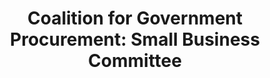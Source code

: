 ---
highlight: "false" 
title: "Coalition for Government Procurement: Small Business Committee"
description: "Through our Small Business Committee, the Coalition provides updates on small business-related acquisition rules, regulations, programs, and Federal contract opportunities for small businesses. Agencies include DoD, GSA, OMB, SBA, and the VA."
url-link: "https://thecgp.org/current-issues/small-business/#:~:text=Through%20our%20Small%20Business%20Committee,%2C%20SBA%2C%20and%20the%20VA."
type: "HTML"
gov-only: "false"
is-external: "true"
publication-date: "July 01, 2023"
reading-time: "5"
resource-type: "information-slick"
filter: "small-business"
audience: "contracts-acquisitions"
branded-offerings: "small-business-support"
---
